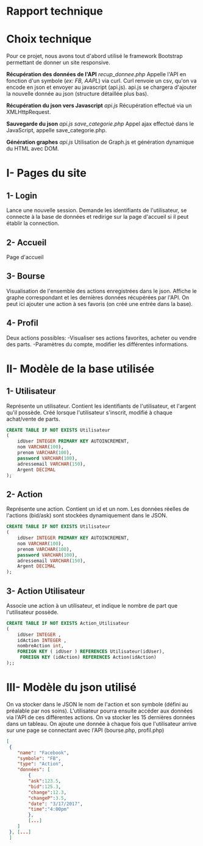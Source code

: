 Rapport technique
============

Choix technique
============

Pour ce projet, nous avons tout d'abord utilisé le framework Bootstrap permettant de donner un site responsive.

**Récupération des données de l'API**
*recup_donnee.php*
Appelle l'API en fonction d'un symbole (*ex: FB, AAPL*) via curl.
Curl renvoie un csv, qu'on va encode en json et envoyer au javascript (api.js).
api.js se chargera d'ajouter la nouvelle donnée au json (structure détaillée plus bas).

**Récupération du json vers Javascript**
*api.js*
Récupération effectué via un XMLHttpRequest.

**Sauvegarde du json**
*api.js*
*save_categorie.php*
Appel ajax effectué dans le JavaScript, appelle save_categorie.php.

**Génération graphes**
*api.js*
Utilisation de Graph.js et génération dynamique du HTML avec DOM.

I- Pages du site
============
1- Login
------------
Lance une nouvelle session.
Demande les identifiants de l'utilisateur, se connecte à la base de données et redirige sur la page d'accueil si il peut établir la connection.

2- Accueil
------------
Page d'accueil

3- Bourse
------------
Visualisation de l'ensemble des actions enregistrées dans le json.
Affiche le graphe correspondant et les dernières données récupérées par l'API.
On peut ici ajouter une action à ses favoris (on créé une entrée dans la base).

4- Profil
------------
Deux actions possibles:
-Visualiser ses actions favorites, acheter ou vendre des parts.
-Paramètres du compte, modifier les différentes informations.

II- Modèle de la base utilisée
============
1- Utilisateur
------------
Représente un utilisateur.
Contient les identifiants de l'utilisateur, et l'argent qu'il possède.
Créé lorsque l'utilisateur s'inscrit, modifié à chaque achat/vente de parts.

~~~sql
CREATE TABLE IF NOT EXISTS Utilisateur
(
    idUser INTEGER PRIMARY KEY AUTOINCREMENT,
    nom VARCHAR(100),
    prenom VARCHAR(100),
    password VARCHAR(100),
    adressemail VARCHAR(150),
    Argent DECIMAL
);
~~~

2- Action
------------
Représente une action.
Contient un id et un nom.
Les données réelles de l'actions (bid/ask) sont stockées dynamiquement dans le JSON.

~~~sql
CREATE TABLE IF NOT EXISTS Utilisateur
(
    idUser INTEGER PRIMARY KEY AUTOINCREMENT,
    nom VARCHAR(100),
    prenom VARCHAR(100),
    password VARCHAR(100),
    adressemail VARCHAR(150),
    Argent DECIMAL
);
~~~

 3- Action Utilisateur
 ------------
 Associe une action à un utilisateur, et indique le nombre de part que l'utilisateur possède.
~~~sql
CREATE TABLE IF NOT EXISTS Action_Utilisateur
(
    idUser INTEGER ,
    idAction INTEGER ,
    nombreAction int,
    FOREIGN KEY ( idUser ) REFERENCES Utilisateur(idUser),
     FOREIGN KEY (idAction) REFERENCES Action(idAction)
);;
~~~


III- Modèle du json utilisé
============
On va stocker dans le JSON le nom de l'action et son symbole (défini au préalable par nos soins).
L'utilisateur pourra ensuite accéder aux données via l'API de ces différentes actions.
On va stocker les 15 dernières données dans un tableau. On ajoute une donnée à chaque fois que l'utilisateur arrive sur une page se connectant avec l'API (bourse.php, profil.php)

~~~json
[
 {
	"name": "Facebook",
	"symbole": "FB",
	"type": "Action",
	"données": [
		{
		"ask":123.5,
		"bid":125.3,
		"change":12.3,
		"changeP":3.5,
		"date": "3/17/2017",
		"time":"4:00pm"
		},
		[...]
	]
 }, [...]
 ]
~~~

